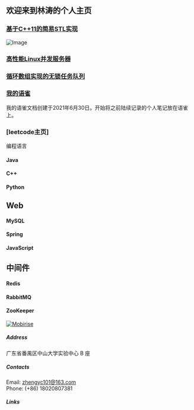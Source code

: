 ## 欢迎来到林涛的个人主页
### [基于C++11的简易STL实现](https://github.com/putaoput/LTSimpleSTL) 
![Image](src)
### [高性能Linux并发服务器](https://github.com/putaoput/WebServer)
### [循环数组实现的无锁任务队列]()
### [我的语雀](https://www.yuque.com/taotaobujue-dzh7j)
我的语雀文档创建于2021年6月30日。开始将之前陆续记录的个人笔记放在语雀上。
### [leetcode主页]
 编程语言</h2>
            <div class="media-container-row pt-5 mt-2">
                <div class="card p-3 align-center">
                    <div class="wrap">
                        <div class="pie_progress progress1" role="progressbar" data-goal="70">
                            <p class="pie_progress__number mbr-fonts-style display-5"></p>
                        </div>
                    </div>
                    <div class="mbr-crt-title pt-3">
                        <h4 class="card-title py-2 mbr-fonts-style display-5">
                        Java
                    </h4>
                    </div>
                </div>
                <div class="card p-3 align-center">
                    <div class="wrap">
                        <div class="pie_progress progress2" role="progressbar" data-goal="50">
                            <p class="pie_progress__number mbr-fonts-style display-5"></p>
                        </div>
                    </div>
                    <div class="mbr-crt-title pt-3">
                        <h4 class="card-title py-2 mbr-fonts-style display-5">
                        C++
                    </h4>
                    </div>
                </div>
                <div class="card p-3 align-center">
                    <div class="wrap">
                        <div class="pie_progress progress3" role="progressbar" data-goal="50">
                            <p class="pie_progress__number mbr-fonts-style display-5"></p>
                        </div>
                    </div>
                    <div class="mbr-crt-title pt-3">
                        <h4 class="card-title py-2 mbr-fonts-style display-5">
                        Python
                    </h4>
                    </div>
                </div>
            </div>
        </div>
    </section>
    <section class="progress-bars3 cid-r3oHUdpUmZ" id="progress-bars3-j">
        <div class="container">
            <h2 class="mbr-section-title pb-3 align-center mbr-fonts-style display-2">
            Web
        </h2>
            <div class="media-container-row pt-5 mt-2">
                <div class="card p-3 align-center">
                    <div class="wrap">
                        <div class="pie_progress progress1" role="progressbar" data-goal="70">
                            <p class="pie_progress__number mbr-fonts-style display-5"></p>
                        </div>
                    </div>
                    <div class="mbr-crt-title pt-3">
                        <h4 class="card-title py-2 mbr-fonts-style display-5">
                        MySQL
                    </h4>
                    </div>
                </div>
                <div class="card p-3 align-center">
                    <div class="wrap">
                        <div class="pie_progress progress2" role="progressbar" data-goal="50">
                            <p class="pie_progress__number mbr-fonts-style display-5"></p>
                        </div>
                    </div>
                    <div class="mbr-crt-title pt-3">
                        <h4 class="card-title py-2 mbr-fonts-style display-5">
                        Spring
                    </h4>
                    </div>
                </div>
                <div class="card p-3 align-center">
                    <div class="wrap">
                        <div class="pie_progress progress3" role="progressbar" data-goal="50">
                            <p class="pie_progress__number mbr-fonts-style display-5"></p>
                        </div>
                    </div>
                    <div class="mbr-crt-title pt-3">
                        <h4 class="card-title py-2 mbr-fonts-style display-5">
                        JavaScript
                    </h4>
                    </div>
                </div>
            </div>
        </div>
    </section>
    <section class="progress-bars3 cid-r3oIeKK9By" id="progress-bars3-l">
        <div class="container">
            <h2 class="mbr-section-title pb-3 align-center mbr-fonts-style display-2">
            中间件
        </h2>
            <div class="media-container-row pt-5 mt-2">
                <div class="card p-3 align-center">
                    <div class="wrap">
                        <div class="pie_progress progress1" role="progressbar" data-goal="70">
                            <p class="pie_progress__number mbr-fonts-style display-5"></p>
                        </div>
                    </div>
                    <div class="mbr-crt-title pt-3">
                        <h4 class="card-title py-2 mbr-fonts-style display-5">
                        Redis
                    </h4>
                    </div>
                </div>
                <div class="card p-3 align-center">
                    <div class="wrap">
                        <div class="pie_progress progress2" role="progressbar" data-goal="50">
                            <p class="pie_progress__number mbr-fonts-style display-5"></p>
                        </div>
                    </div>
                    <div class="mbr-crt-title pt-3">
                        <h4 class="card-title py-2 mbr-fonts-style display-5">
                        RabbitMQ
                    </h4>
                    </div>
                </div>
                <div class="card p-3 align-center">
                    <div class="wrap">
                        <div class="pie_progress progress3" role="progressbar" data-goal="50">
                            <p class="pie_progress__number mbr-fonts-style display-5"></p>
                        </div>
                    </div>
                    <div class="mbr-crt-title pt-3">
                        <h4 class="card-title py-2 mbr-fonts-style display-5">
                        ZooKeeper
                    </h4>
                    </div>
                </div>
            </div>
        </div>
    </section>
    <section class="cid-qTkAaeaxX5 mbr-reveal" id="footer1-2">
        <div class="container">
            <div class="media-container-row content text-white">
                <div class="col-12 col-md-3">
                    <div class="media-wrap">
                        <a href="">
                        <img src="https://cs-notes-1256109796.cos.ap-guangzhou.myqcloud.com/githubio/logomakr-3sxxzw-192x192.png" alt="Mobirise" title="">
                    </a>
                    </div>
                </div>
                <div class="col-12 col-md-3 mbr-fonts-style display-7">
                    <h5 class="pb-3">
                    Address
                </h5>
                    <p class="mbr-text">广东省番禺区中山大学实验中心 B 座</p>
                </div>
                <div class="col-12 col-md-3 mbr-fonts-style display-7">
                    <h5 class="pb-3">
                    Contacts
                </h5>
                    <p class="mbr-text">
                        Email: zhengyc101@163.com
                        <br>Phone: (+86) 18020807381
                        <br>
                    </p>
                </div>
                <div class="col-12 col-md-3 mbr-fonts-style display-7">
                    <h5 class="pb-3">
                    Links
                </h5>
                    <div class="soc-item">
                        <a href="https://github.com/CyC2018" target="_blank">
                                <span class="socicon-github socicon mbr-iconfont mbr-iconfont-social" style="color: #fff;"></span>
                            </a>
                    </div>
                        <br>
                        <br>
                    </p>
                </div>
            </div>
        </div>
    </section>